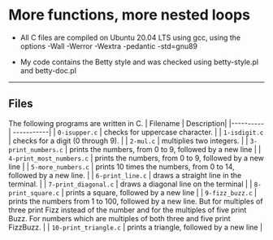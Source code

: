 # More functions, more nested loops

* All C files are compiled on Ubuntu 20.04 LTS using gcc, using the options -Wall -Werror -Wextra -pedantic -std=gnu89

* My code contains the Betty style and was checked using betty-style.pl and betty-doc.pl
***
## Files

The following programs are written in C.
| Filename | Description|
|----------| -----------|
| `0-isupper.c` | checks for uppercase character. |
| `1-isdigit.c` | checks for a digit (0 through 9). |
| `2-mul.c` | multiplies two integers. |
| `3-print_numbers.c` | prints the numbers, from 0 to 9, followed by a new line |
| `4-print_most_numbers.c` | prints the numbers, from 0 to 9, followed by a new line |
| `5-more_numbers.c` | prints 10 times the numbers, from 0 to 14, followed by a new line. |
| `6-print_line.c` | draws a straight line in the terminal. |
| `7-print_diagonal.c` | draws a diagonal line on the terminal |
| `8-print_square.c` | prints a square, followed by a new line |
| `9-fizz_buzz.c` | prints the numbers from 1 to 100, followed by a new line. But for multiples of three print Fizz instead of the number and for the multiples of five print Buzz. For numbers which are multiples of both three and five print FizzBuzz. |
| `10-print_triangle.c` | prints a triangle, followed by a new line |
